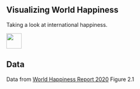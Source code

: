 ## Visualizing World Happiness
Taking a look at international happiness.

<img src="animated_scatter.gif" width="40" height="40" /> 

## Data
Data from [World Happiness Report 2020](https://worldhappiness.report/ed/2020/#read) Figure 2.1

